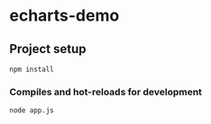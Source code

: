 # echarts-demo

## Project setup
```
npm install
```

### Compiles and hot-reloads for development
```
node app.js
```
